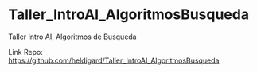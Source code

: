 # Taller_IntroAI_AlgoritmosBusqueda
Taller Intro AI, Algoritmos de Busqueda

Link Repo:<br/>
https://github.com/heldigard/Taller_IntroAI_AlgoritmosBusqueda